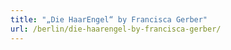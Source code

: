 ```yaml
---
title: "„Die HaarEngel“ by Francisca Gerber"
url: /berlin/die-haarengel-by-francisca-gerber/
---
```

